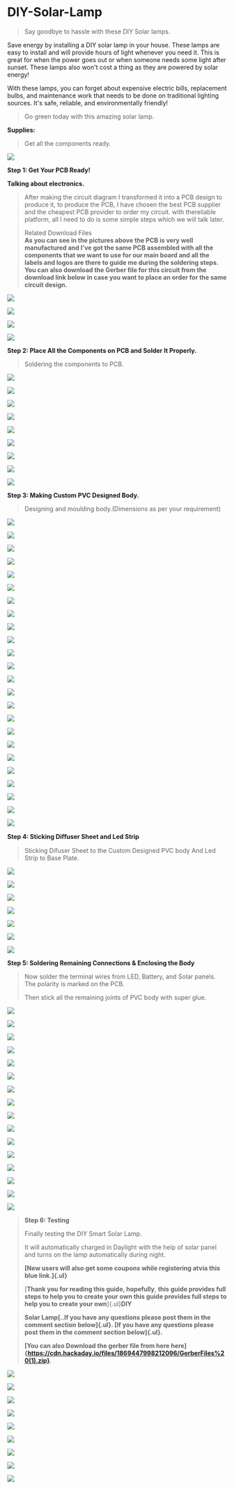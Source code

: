 # DIY-Solar-Lamp

> Say goodbye to hassle with these DIY Solar lamps.

Save energy by installing a DIY solar lamp in your house. These lamps
are easy to install and will provide hours of light whenever you need
it. This is great for when the power goes out or when someone needs some
light after sunset. These lamps also won't cost a thing as they are
powered by solar energy!

With these lamps, you can forget about expensive electric bills,
replacement bulbs, and maintenance work that needs to be done on
traditional lighting sources. It\'s safe, reliable, and environmentally
friendly!

> Go green today with this amazing solar lamp.

**Supplies:**

> Get all the components ready.

![](vertopal_c081d9eda1484a02adcf4f1f2651e74d/media/image3.png)

**Step 1: Get Your PCB Ready!**


**Talking about electronics.**


> After making the circuit diagram I transformed it into a PCB design to
> produce it, to produce the PCB, I have chosen the best PCB supplier
> and the cheapest PCB provider to order my circuit. with thereliable
> platform, all I need to do is some simple steps which we will talk
> later.
>
> Related Download Files\
> **As you can see in the pictures above the PCB is very well
> manufactured and I've got the same PCB assembled with all the
> components that we want to use for our main board and all the labels
> and logos are there to guide me during the soldering steps. You can
> also download the Gerber file for this circuit from the download link
> below in case you want to place an order for the same circuit
> design.**

![](vertopal_c081d9eda1484a02adcf4f1f2651e74d/media/image6.png)

![](vertopal_c081d9eda1484a02adcf4f1f2651e74d/media/image7.png)

![](vertopal_c081d9eda1484a02adcf4f1f2651e74d/media/image8.png)

![](vertopal_c081d9eda1484a02adcf4f1f2651e74d/media/image9.png)

**Step 2: Place All the Components on PCB and Solder It Properly.**

> Soldering the components to PCB.

![](vertopal_c081d9eda1484a02adcf4f1f2651e74d/media/image10.png)

![](vertopal_c081d9eda1484a02adcf4f1f2651e74d/media/image11.png)

![](vertopal_c081d9eda1484a02adcf4f1f2651e74d/media/image12.png)

![](vertopal_c081d9eda1484a02adcf4f1f2651e74d/media/image13.png)

![](vertopal_c081d9eda1484a02adcf4f1f2651e74d/media/image14.png)

![](vertopal_c081d9eda1484a02adcf4f1f2651e74d/media/image15.png)

![](vertopal_c081d9eda1484a02adcf4f1f2651e74d/media/image16.png)

![](vertopal_c081d9eda1484a02adcf4f1f2651e74d/media/image17.png)

![](vertopal_c081d9eda1484a02adcf4f1f2651e74d/media/image18.png)


**Step 3: Making Custom PVC Designed Body.**

> Designing and moulding body.(Dimensions as per your requirement)


![](vertopal_c081d9eda1484a02adcf4f1f2651e74d/media/image19.png)

![](vertopal_c081d9eda1484a02adcf4f1f2651e74d/media/image20.png)

![](vertopal_c081d9eda1484a02adcf4f1f2651e74d/media/image21.png)

![](vertopal_c081d9eda1484a02adcf4f1f2651e74d/media/image22.png)

![](vertopal_c081d9eda1484a02adcf4f1f2651e74d/media/image23.png)

![](vertopal_c081d9eda1484a02adcf4f1f2651e74d/media/image24.png)

![](vertopal_c081d9eda1484a02adcf4f1f2651e74d/media/image25.png)

![](vertopal_c081d9eda1484a02adcf4f1f2651e74d/media/image26.png)

![](vertopal_c081d9eda1484a02adcf4f1f2651e74d/media/image27.png)

![](vertopal_c081d9eda1484a02adcf4f1f2651e74d/media/image28.png)

![](vertopal_c081d9eda1484a02adcf4f1f2651e74d/media/image29.png)

![](vertopal_c081d9eda1484a02adcf4f1f2651e74d/media/image30.png)

![](vertopal_c081d9eda1484a02adcf4f1f2651e74d/media/image31.png)

![](vertopal_c081d9eda1484a02adcf4f1f2651e74d/media/image32.png)

![](vertopal_c081d9eda1484a02adcf4f1f2651e74d/media/image33.png)

![](vertopal_c081d9eda1484a02adcf4f1f2651e74d/media/image34.png)

![](vertopal_c081d9eda1484a02adcf4f1f2651e74d/media/image35.png)

![](vertopal_c081d9eda1484a02adcf4f1f2651e74d/media/image36.png)

![](vertopal_c081d9eda1484a02adcf4f1f2651e74d/media/image37.png)

![](vertopal_c081d9eda1484a02adcf4f1f2651e74d/media/image38.png)

![](vertopal_c081d9eda1484a02adcf4f1f2651e74d/media/image39.png)

![](vertopal_c081d9eda1484a02adcf4f1f2651e74d/media/image40.png)

![](vertopal_c081d9eda1484a02adcf4f1f2651e74d/media/image41.png)

![](vertopal_c081d9eda1484a02adcf4f1f2651e74d/media/image42.png)

**Step 4: Sticking Diﬀuser Sheet and Led Strip**

> Sticking Difuser Sheet to the Custom Designed PVC body And Led Strip
> to Base Plate.


![](vertopal_c081d9eda1484a02adcf4f1f2651e74d/media/image43.png)

![](vertopal_c081d9eda1484a02adcf4f1f2651e74d/media/image44.png)

![](vertopal_c081d9eda1484a02adcf4f1f2651e74d/media/image45.png)

![](vertopal_c081d9eda1484a02adcf4f1f2651e74d/media/image46.png)

![](vertopal_c081d9eda1484a02adcf4f1f2651e74d/media/image47.png)

![](vertopal_c081d9eda1484a02adcf4f1f2651e74d/media/image48.png)

![](vertopal_c081d9eda1484a02adcf4f1f2651e74d/media/image49.png)

**Step 5: Soldering Remaining Connections & Enclosing the Body**

> Now solder the terminal wires from LED, Battery, and Solar panels. The
> polarity is marked on the PCB.
>
> Then stick all the remaining joints of PVC body with super glue.

![](vertopal_c081d9eda1484a02adcf4f1f2651e74d/media/image50.png)

![](vertopal_c081d9eda1484a02adcf4f1f2651e74d/media/image51.png)

![](vertopal_c081d9eda1484a02adcf4f1f2651e74d/media/image52.png)

![](vertopal_c081d9eda1484a02adcf4f1f2651e74d/media/image53.png)

![](vertopal_c081d9eda1484a02adcf4f1f2651e74d/media/image54.png)

![](vertopal_c081d9eda1484a02adcf4f1f2651e74d/media/image55.png)

![](vertopal_c081d9eda1484a02adcf4f1f2651e74d/media/image56.png)

![](vertopal_c081d9eda1484a02adcf4f1f2651e74d/media/image57.png)

![](vertopal_c081d9eda1484a02adcf4f1f2651e74d/media/image58.png)

![](vertopal_c081d9eda1484a02adcf4f1f2651e74d/media/image59.png)

![](vertopal_c081d9eda1484a02adcf4f1f2651e74d/media/image60.png)

![](vertopal_c081d9eda1484a02adcf4f1f2651e74d/media/image61.png)

![](vertopal_c081d9eda1484a02adcf4f1f2651e74d/media/image62.png)

![](vertopal_c081d9eda1484a02adcf4f1f2651e74d/media/image63.png)

![](vertopal_c081d9eda1484a02adcf4f1f2651e74d/media/image64.png)

![](vertopal_c081d9eda1484a02adcf4f1f2651e74d/media/image65.png)

> **Step 6: Testing**
>
> Finally testing the DIY Smart Solar Lamp.
>
> It will automatically charged in Daylight with the help of solar panel
> and turns on the lamp automatically during night.
>
> **[New users will also get some coupons while registering atvia this
> blue link.]{.ul}**
>
> [**Thank you for reading this guide, hopefully**, **this guide
> provides full steps to help you to create your own this guide provides
> full steps to help you to create your own**]{.ul}**DIY**
>
> **Solar Lamp[..If you have any questions please post them in the
> comment section below]{.ul}. [If you have any questions please post
> them in the comment section below]{.ul}.**
>
> **[You can also Download the gerber file from here here]{https://cdn.hackaday.io/files/1869447998212096/GerberFiles%20(1).zip}**.


![](vertopal_c081d9eda1484a02adcf4f1f2651e74d/media/image66.png)

![](vertopal_c081d9eda1484a02adcf4f1f2651e74d/media/image67.png)

![](vertopal_c081d9eda1484a02adcf4f1f2651e74d/media/image68.png)

![](vertopal_c081d9eda1484a02adcf4f1f2651e74d/media/image69.png)

![](vertopal_c081d9eda1484a02adcf4f1f2651e74d/media/image70.png)

![](vertopal_c081d9eda1484a02adcf4f1f2651e74d/media/image71.png)

![](vertopal_c081d9eda1484a02adcf4f1f2651e74d/media/image72.png)

![](vertopal_c081d9eda1484a02adcf4f1f2651e74d/media/image73.png)

![](vertopal_c081d9eda1484a02adcf4f1f2651e74d/media/image74.png)
